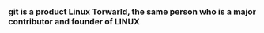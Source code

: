 ### git is a product Linux Torwarld, the same person who is a major contributor and founder of LINUX